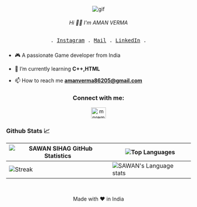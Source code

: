 <p align="center"><img src="https://res.cloudinary.com/dvqetpbeh/image/upload/v1713591432/giphy_tnwr5q.gif" alt="gif"></p>
 <h6 align= "center">Hi 👋🏻 I'm AMAN VERMA</h6>
<p align="center">
  <samp>. <a href="https://www.instagram.com/ama_nverma2005">Instagram</a> .
    <a href="mailto:premdevconnect@gmail.com">Mail</a> .
<a href="https://www.linkedin.com/in/mpremk/">LinkedIn</a> .
  </samp>
</p>

###
- 🎮 A passionate Game developer from India

- 🌱 I’m currently learning **C++,HTML**

- 📫 How to reach me **amanverma86205@gmail.com**

<h3 align="center">Connect with me:</h3>
<p align="center">
<a href="https://linkedin.com/in/mpremk" target="blank"><img align="center" src="https://raw.githubusercontent.com/rahuldkjain/github-profile-readme-generator/master/src/images/icons/Social/linked-in-alt.svg" alt="mpremk" height="30" width="40" /></a>

</div>
<br>
<h3>Github Stats 📈</h3>

| ![SAWAN SIHAG GitHub Statistics](https://github-readme-stats.vercel.app/api?username=Mpremk&show_icons=true) | ![Top Languages](https://github-readme-stats.vercel.app/api/top-langs/?username=Mpremk) |
| --- | --- |
| ![Streak](https://github-readme-streak-stats.herokuapp.com/?user=Mpremk&theme=light&hide_border=true&line_height=27&width=20) | ![SAWAN's Language stats](https://github-readme-stats-eight-theta.vercel.app/api/top-langs/?username=Mpremk&layout=compact&langs_count=8&hide_border=true) | 

<br>
<div align="center">



<p align="center">
  Made with ❤️ in India
</p>
